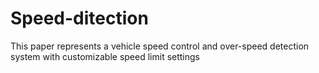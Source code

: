 # Speed-ditection
This paper represents a vehicle speed control and over-speed detection system with customizable speed limit settings
